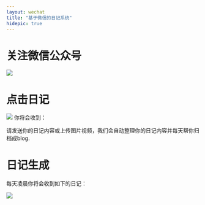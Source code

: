```yaml
---
layout: wechat
title: "基于微信的日记系统"
hidepic: true
---
```



# 关注微信公众号
![](https://raw.githubusercontent.com/openyeap/blog/gh-pages/images/qrcode.png)

# 点击日记
![](https://raw.githubusercontent.com/openyeap/blog/gh-pages/images/diary.app.png)
你将会收到：

请发送你的日记内容或上传图片视频，我们会自动整理你的日记内容并每天帮你归档成blog.

# 日记生成
每天凌晨你将会收到如下的日记：

![](https://raw.githubusercontent.com/openyeap/blog/gh-pages/images/diary.jpg)